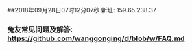 ##2018年09月28日07时12分07秒 新址: 159.65.238.37
### 兔友常见问题及解答: https://github.com/wanggonging/d/blob/w/FAQ.md
